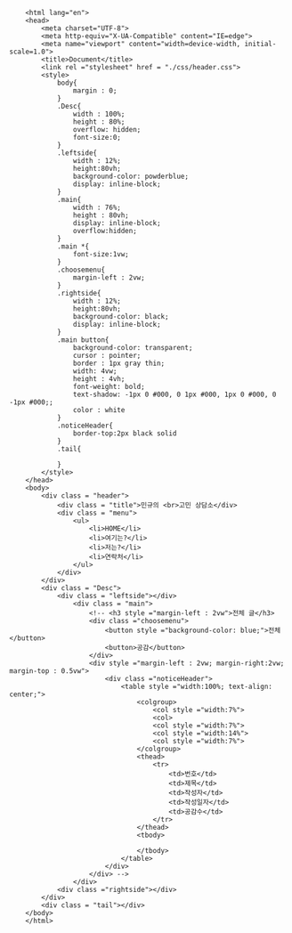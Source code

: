 <!DOCTYPE html>
        <html lang="en">
        <head>
            <meta charset="UTF-8">
            <meta http-equiv="X-UA-Compatible" content="IE=edge">
            <meta name="viewport" content="width=device-width, initial-scale=1.0">
            <title>Document</title>
            <link rel ="stylesheet" href = "./css/header.css">
            <style> 
                body{
                    margin : 0;
                }
                .Desc{
                    width : 100%;
                    height : 80%;
                    overflow: hidden;
                    font-size:0;
                }
                .leftside{
                    width : 12%;
                    height:80vh;
                    background-color: powderblue;
                    display: inline-block;
                }
                .main{
                    width : 76%;
                    height : 80vh;
                    display: inline-block;
                    overflow:hidden;
                }
                .main *{
                    font-size:1vw;
                }
                .choosemenu{
                    margin-left : 2vw;
                }
                .rightside{
                    width : 12%;
                    height:80vh;
                    background-color: black;
                    display: inline-block; 
                }
                .main button{
                    background-color: transparent;
                    cursor : pointer;
                    border : 1px gray thin;
                    width: 4vw;
                    height : 4vh;
                    font-weight: bold;
                    text-shadow: -1px 0 #000, 0 1px #000, 1px 0 #000, 0 -1px #000;;
                    color : white
                }
                .noticeHeader{
                    border-top:2px black solid
                }
                .tail{
        
                }
            </style>
        </head>
        <body>
            <div class = "header">
                <div class = "title">민규의 <br>고민 상담소</div>
                <div class = "menu">
                    <ul>
                        <li>HOME</li>
                        <li>여기는?</li>
                        <li>저는?</li>
                        <li>연락처</li>
                    </ul>
                </div>
            </div>
            <div class = "Desc">
                <div class = "leftside"></div>
                    <div class = "main">
                        <!-- <h3 style ="margin-left : 2vw">전체 글</h3>
                        <div class ="choosemenu">
                            <button style ="background-color: blue;">전체</button>
                            <button>공감</button>
                        </div>
                        <div style ="margin-left : 2vw; margin-right:2vw; margin-top : 0.5vw">
                            <div class ="noticeHeader">
                                <table style ="width:100%; text-align: center;">
                                    <colgroup>
                                        <col style ="width:7%">
                                        <col>
                                        <col style ="width:7%">
                                        <col style ="width:14%">
                                        <col style ="width:7%">
                                    </colgroup>
                                    <thead>
                                        <tr>
                                            <td>번호</td>
                                            <td>제목</td>
                                            <td>작성자</td>
                                            <td>작성일자</td>
                                            <td>공감수</td>
                                        </tr>
                                    </thead>
                                    <tbody>
                                        
                                    </tbody>
                                </table>
                            </div>
                        </div> -->
                    </div>
                <div class ="rightside"></div>
            </div>
            <div class = "tail"></div>
        </body>
        </html>